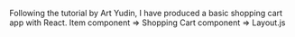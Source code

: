 Following the tutorial by Art Yudin, I have produced a basic shopping cart app with React. Item component => Shopping Cart component => Layout.js
